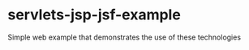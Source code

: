 servlets-jsp-jsf-example
========================

Simple web example that demonstrates the use of these technologies
